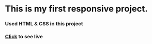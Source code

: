 # This is my first responsive project.
### Used HTML & CSS in this project
### [Click](https://funny-kheer-fcd5ed.netlify.app/) to see live
